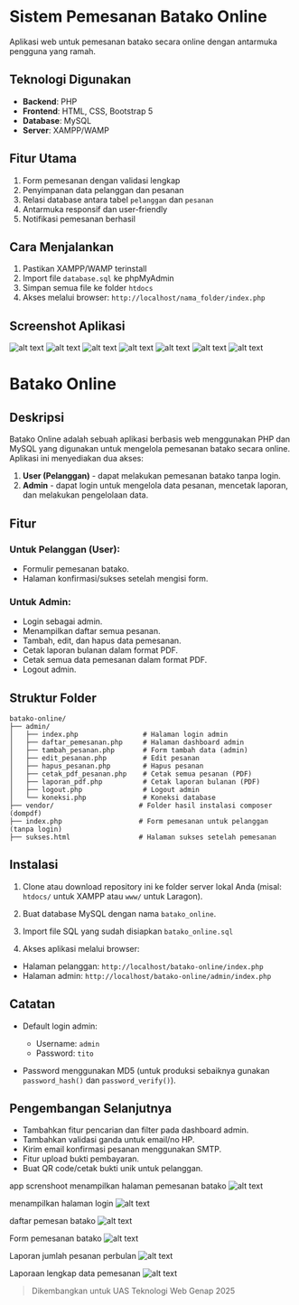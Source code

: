 # Sistem Pemesanan Batako Online

Aplikasi web untuk pemesanan batako secara online dengan antarmuka pengguna yang ramah.

## Teknologi Digunakan
- **Backend**: PHP
- **Frontend**: HTML, CSS, Bootstrap 5
- **Database**: MySQL
- **Server**: XAMPP/WAMP

## Fitur Utama
1. Form pemesanan dengan validasi lengkap
2. Penyimpanan data pelanggan dan pesanan
3. Relasi database antara tabel `pelanggan` dan `pesanan`
4. Antarmuka responsif dan user-friendly
5. Notifikasi pemesanan berhasil

## Cara Menjalankan
1. Pastikan XAMPP/WAMP terinstall
2. Import file `database.sql` ke phpMyAdmin
3. Simpan semua file ke folder `htdocs`
4. Akses melalui browser: `http://localhost/nama_folder/index.php`

## Screenshot Aplikasi
![alt text](<Screenshot 2025-06-28 190405.png>)
![alt text](<Screenshot 2025-06-28 190405-1.png>) 
![alt text](<Screenshot 2025-06-28 190405-2.png>) 
![alt text](<Screenshot 2025-06-28 190405-3.png>) 
![alt text](<Screenshot 2025-06-28 190418.png>) 
![alt text](<Screenshot 2025-06-28 190418-1.png>)
 ![alt text](<Screenshot 2025-06-28 190418-2.png>)



# Batako Online

## Deskripsi

Batako Online adalah sebuah aplikasi berbasis web menggunakan PHP dan MySQL yang digunakan untuk mengelola pemesanan batako secara online. Aplikasi ini menyediakan dua akses:

1. **User (Pelanggan)** - dapat melakukan pemesanan batako tanpa login.
2. **Admin** - dapat login untuk mengelola data pesanan, mencetak laporan, dan melakukan pengelolaan data.

## Fitur

### Untuk Pelanggan (User):

* Formulir pemesanan batako.
* Halaman konfirmasi/sukses setelah mengisi form.

### Untuk Admin:

* Login sebagai admin.
* Menampilkan daftar semua pesanan.
* Tambah, edit, dan hapus data pemesanan.
* Cetak laporan bulanan dalam format PDF.
* Cetak semua data pemesanan dalam format PDF.
* Logout admin.

## Struktur Folder

```
batako-online/
├── admin/
│   ├── index.php                # Halaman login admin
│   ├── daftar_pemesanan.php     # Halaman dashboard admin
│   ├── tambah_pesanan.php       # Form tambah data (admin)
│   ├── edit_pesanan.php         # Edit pesanan
│   ├── hapus_pesanan.php        # Hapus pesanan
│   ├── cetak_pdf_pesanan.php    # Cetak semua pesanan (PDF)
│   ├── laporan_pdf.php          # Cetak laporan bulanan (PDF)
│   ├── logout.php               # Logout admin
│   └── koneksi.php              # Koneksi database
├── vendor/                     # Folder hasil instalasi composer (dompdf)
├── index.php                   # Form pemesanan untuk pelanggan (tanpa login)
├── sukses.html                 # Halaman sukses setelah pemesanan
```

## Instalasi

1. Clone atau download repository ini ke folder server lokal Anda (misal: `htdocs/` untuk XAMPP atau `www/` untuk Laragon).
2. Buat database MySQL dengan nama `batako_online`.
3. Import file SQL yang sudah disiapkan `batako_online.sql`

4. Akses aplikasi melalui browser:

* Halaman pelanggan: `http://localhost/batako-online/index.php`
* Halaman admin: `http://localhost/batako-online/admin/index.php`

## Catatan

* Default login admin:

  * Username: `admin`
  * Password: `tito`
* Password menggunakan MD5 (untuk produksi sebaiknya gunakan `password_hash()` dan `password_verify()`).

## Pengembangan Selanjutnya

* Tambahkan fitur pencarian dan filter pada dashboard admin.
* Tambahkan validasi ganda untuk email/no HP.
* Kirim email konfirmasi pesanan menggunakan SMTP.
* Fitur upload bukti pembayaran.
* Buat QR code/cetak bukti unik untuk pelanggan.

app screnshoot
menampilkan halaman pemesanan batako
![alt text](<Screenshot 2025-06-28 190405-2.png>)

menampilkan halaman login
![alt text](<Screenshot 2025-06-28 190418-4.png>)

daftar pemesan batako
![alt text](<Screenshot 2025-06-28 190445.png>)

Form pemesanan batako
![alt text](<Screenshot 2025-06-28 190405-3.png>)

Laporan jumlah pesanan perbulan
![alt text](<Screenshot 2025-06-28 190518.png>)

Laporaan lengkap data pemesanan
![alt text](<Screenshot 2025-06-28 190542.png>)

> Dikembangkan untuk UAS Teknologi Web Genap 2025
